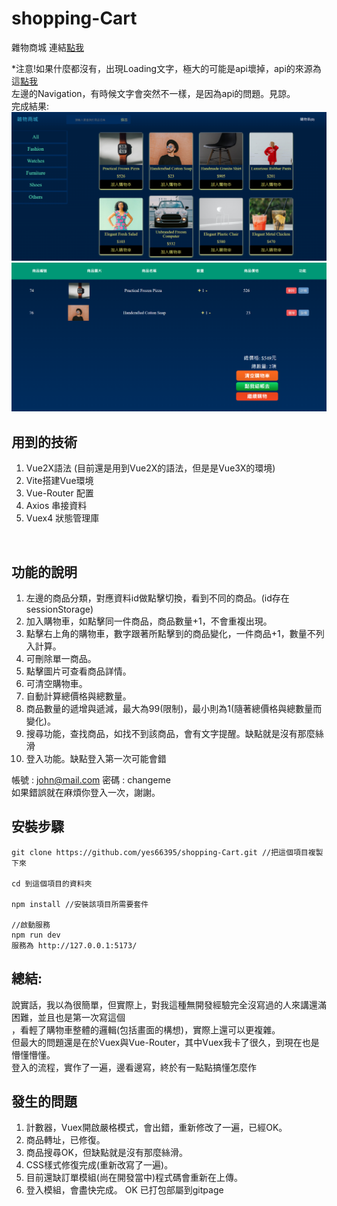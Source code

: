 # shopping-Cart
雜物商城 連結<a href="https://yes66395.github.io/shopping-Cart/" target="_blank">點我</a>

*注意!如果什麼都沒有，出現Loading文字，極大的可能是api壞掉，api的來源為這<a href="https://fakeapi.platzi.com/en/rest/products">點我</a>
<br/>
左邊的Navigation，有時候文字會突然不一樣，是因為api的問題。見諒。
<br/>
完成結果:
<br/>
<img src="https://github.com/yes66395/POSData/blob/main/%E5%9C%96%E7%89%873.png?raw=true"  />
<br/>
<img src="https://github.com/yes66395/POSData/blob/main/%E5%9C%96%E7%89%874.png?raw=true" />

## 用到的技術

1. Vue2X語法 (目前還是用到Vue2X的語法，但是是Vue3X的環境)
2. Vite搭建Vue環境
3. Vue-Router 配置
4. Axios 串接資料
5. Vuex4 狀態管理庫

<br/>

## 功能的說明

1. 左邊的商品分類，對應資料id做點擊切換，看到不同的商品。(id存在sessionStorage)
2. 加入購物車，如點擊同一件商品，商品數量+1，不會重複出現。
3. 點擊右上角的購物車，數字跟著所點擊到的商品變化，一件商品+1，數量不列入計算。
4. 可刪除單一商品。
5. 點擊圖片可查看商品詳情。
6. 可清空購物車。
7. 自動計算總價格與總數量。
8. 商品數量的遞增與遞減，最大為99(限制)，最小則為1(隨著總價格與總數量而變化)。
9. 搜尋功能，查找商品，如找不到該商品，會有文字提醒。缺點就是沒有那麼絲滑
10. 登入功能。缺點登入第一次可能會錯

帳號 : john@mail.com
密碼 : changeme
<br/>
如果錯誤就在麻煩你登入一次，謝謝。

## 安裝步驟
```
git clone https://github.com/yes66395/shopping-Cart.git //把這個項目複製下來

cd 到這個項目的資料夾 

npm install //安裝該項目所需要套件

//啟動服務
npm run dev 
服務為 http://127.0.0.1:5173/
```
## 總結:

說實話，我以為很簡單，但實際上，對我這種無開發經驗完全沒寫過的人來講還滿困難，並且也是第一次寫這個<br/>，看輕了購物車整體的邏輯(包括畫面的構想)，實際上還可以更複雜。<br/>
但最大的問題還是在於Vuex與Vue-Router，其中Vuex我卡了很久，到現在也是懵懂懵懂。<br/>
登入的流程，實作了一遍，邊看邊寫，終於有一點點搞懂怎麼作
<br/>

## 發生的問題
1. 計數器，Vuex開啟嚴格模式，會出錯，重新修改了一遍，已經OK。
2. 商品轉址，已修復。
3. 商品搜尋OK，但缺點就是沒有那麼絲滑。
4. CSS樣式修復完成(重新改寫了一遍)。
5. 目前還缺訂單模組(尚在開發當中)程式碼會重新在上傳。<br/>
6. 登入模組，會盡快完成。 OK 已打包部屬到gitpage
